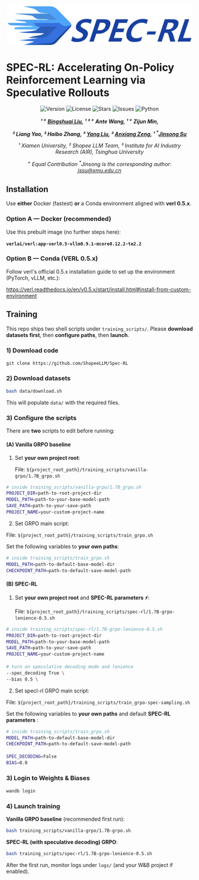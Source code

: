 <div align="center">
  <img src="./assets/page.jpg" alt="Logo" width="500">
</div>

# SPEC-RL: Accelerating On-Policy Reinforcement Learning via Speculative Rollouts


<div align="center">
<img src="https://img.shields.io/badge/Version-1.0.0-blue.svg" alt="Version"> 
<img src="https://img.shields.io/badge/License-CC%20BY%204.0-green.svg" alt="License">
<img src="https://img.shields.io/github/stars/ShopeeLLM/Spec-RL?color=yellow" alt="Stars">
<img src="https://img.shields.io/github/issues/ShopeeLLM/Spec-RL?color=red" alt="Issues">
<img src="https://img.shields.io/badge/python-3.8-purple.svg" alt="Python">



**_¹ <sup>+</sup> [Bingshuai Liu](https://bingshuailiu.github.io), ¹ ³ <sup>+</sup> Ante Wang, ¹ <sup>+</sup> Zijun Min,_**

**_² Liang Yao, ² Haibo Zhang, ³ [Yang Liu](https://nlp.csai.tsinghua.edu.cn/~ly/), ² [Anxiang Zeng](https://sites.google.com/view/anxiang-zeng/home), ¹ <sup>*</sup>[Jinsong Su](https://cdmc.xmu.edu.cn/info/1010/1054.htm)_**


_¹ Xiamen University, ² Shopee LLM Team, ³ Institute for AI Industry Research (AIR), Tsinghua University_

_<sup>+</sup> Equal Contribution_
_<sup>*</sup>Jinsong is the corresponding author: [jssu@xmu.edu.cn](mailto:jssu@xmu.edu.cn)_
</div>



## Installation

Use **either** Docker (fastest) **or** a Conda environment aligned with **verl 0.5.x**.

### Option A — Docker (recommended)

Use this prebuilt image (no further steps here):

**`verlai/verl:app-verl0.5-vllm0.9.1-mcore0.12.2-te2.2`**

### Option B — Conda (VERL 0.5.x)

Follow verl's official 0.5.x installation guide to set up the environment (PyTorch, vLLM, etc.):

https://verl.readthedocs.io/en/v0.5.x/start/install.html#install-from-custom-environment


## Training
This repo ships two shell scripts under `training_scripts/`. Please **download datasets first**, then **configure paths**, then **launch**.

### 1) Download code

````
git clone https://github.com/ShopeeLLM/Spec-RL
````

### 2) Download datasets

```bash
bash data/download.sh
````

This will populate `data/` with the required files.

### 3) Configure the scripts

There are **two** scripts to edit before running:

#### (A) Vanilla GRPO baseline

1. Set **your own project root**:

   File: `${project_root_path}/training_scripts/vanilla-grpo/1.7B_grpo.sh`

```bash
# inside training_scripts/vanilla-grpo/1.7B_grpo.sh
PROJECT_DIR=path-to-root-project-dir
MODEL_PATH=path-to-your-base-model-path
SAVE_PATH=path-to-your-save-path
PROJECT_NAME=your-custom-project-name
```

2. Set GRPO main script:

File: `${project_root_path}/training_scripts/train_grpo.sh`

Set the following variables to **your own paths**:

```bash
# inside training_scripts/train_grpo.sh
MODEL_PATH=path-to-default-base-model-dir
CHECKPOINT_PATH=path-to-default-save-model-path
```

#### (B) SPEC-RL

1. Set **your own project root** and **SPEC-RL parameters ⚡**:

   File: `${project_root_path}/training_scripts/spec-rl/1.7B-grpo-lenience-0.5.sh`

```bash
# inside training_scripts/spec-rl/1.7B-grpo-lenience-0.5.sh
PROJECT_DIR=path-to-root-project-dir
MODEL_PATH=path-to-your-base-model-path
SAVE_PATH=path-to-your-save-path
PROJECT_NAME=your-custom-project-name

# turn on speculative decoding mode and lenience
--spec_decoding True \
--bias 0.5 \
```

2. Set specl-rl GRPO main script:

File: `${project_root_path}/training_scripts/train_grpo-spec-sampling.sh`

Set the following variables to **your own paths** and default **SPEC-RL parameters** :

```bash
# inside training_scripts/train_grpo.sh
MODEL_PATH=path-to-default-base-model-dir
CHECKPOINT_PATH=path-to-default-save-model-path

SPEC_DECODING=False
BIAS=0.0
```

### 3) Login to Weights & Biases

```bash
wandb login
```

### 4) Launch training

**Vanilla GRPO baseline** (recommended first run):

```bash
bash training_scripts/vanilla-grpo/1.7B-grpo.sh
```

**SPEC-RL (with speculative decoding) GRPO**:

```bash
bash training_scripts/spec-rl/1.7B-grpo-lenience-0.5.sh
```

After the first run, monitor logs under `logs/` (and your W\&B project if enabled).

